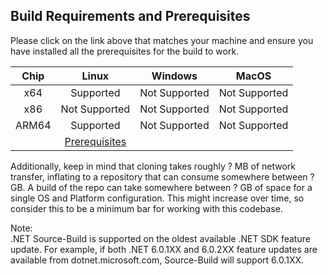 ## Build Requirements and Prerequisites

Please click on the link above that matches your machine and ensure you have installed all the prerequisites for the build to work.  

|**Chip** | **Linux**  |**Windows** |**MacOS**|
|:--------------:|:----------------:|:--------------:|:----------------:|
|x64|Supported |Not Supported|Not Supported|
|x86|Not Supported |Not Supported|Not Supported|
|ARM64|Supported |Not Supported|Not Supported|
||[Prerequisites](https://github.com/dotnet/runtime/blob/main/docs/workflow/requirements/linux-requirements.md)|||

Additionally, keep in mind that cloning takes roughly ? MB of network transfer, inflating to a repository that can consume somewhere between ? GB. A build of the repo can take somewhere between ? GB of space for a single OS and Platform configuration. This might increase over time, so consider this to be a minimum bar for working with this codebase.

Note:  
.NET Source-Build is supported on the oldest available .NET SDK feature update. For example, if both .NET 6.0.1XX and 6.0.2XX feature updates are available from dotnet.microsoft.com, Source-Build will support 6.0.1XX.